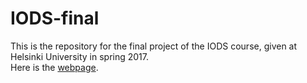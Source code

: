 # IODS-final
This is the repository for the final project of the IODS course, given at Helsinki University in spring 2017.  
Here is the [webpage](https://osilvenn.github.io/IODS-final/).